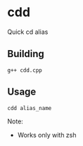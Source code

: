# cdd

Quick cd alias

## Building

    g++ cdd.cpp 

## Usage

    cdd alias_name
    
Note:
* Works only with zsh
